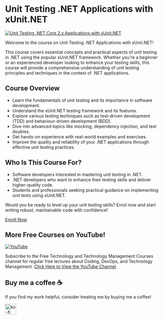 
# Unit Testing .NET Applications with xUnit.NET

[![Unit Testing .NET Core 2.x Applications with xUnit.NET](https://img-c.udemycdn.com/course/750x422/1813988_f89f_10.jpg)](https://www.udemy.com/course/unit-testing-net-core-2x-applications-with-xunit-net/?referralCode=359F8763A3D49FD2B45C)

Welcome to the course on Unit Testing .NET Applications with xUnit.NET!

This course covers essential concepts and practical aspects of unit testing in .NET using the popular xUnit.NET framework. Whether you're a beginner or an experienced developer looking to enhance your testing skills, this course will provide a comprehensive understanding of unit testing principles and techniques in the context of .NET applications.

## Course Overview

- Learn the fundamentals of unit testing and its importance in software development.
- Understand the xUnit.NET testing framework and its features.
- Explore various testing techniques such as test-driven development (TDD) and behaviour-driven development (BDD).
- Dive into advanced topics like mocking, dependency injection, and test doubles.
- Get hands-on experience with real-world examples and exercises.
- Improve the quality and reliability of your .NET applications through effective unit testing practices.

## Who Is This Course For?

- Software developers interested in mastering unit testing in .NET.
- .NET developers who want to enhance their testing skills and deliver higher-quality code.
- Students and professionals seeking practical guidance on implementing unit tests using xUnit.NET.

Would you be ready to level up your unit testing skills? Enrol now and start writing robust, maintainable code with confidence!

[Enroll Now](https://www.udemy.com/course/unit-testing-net-core-2x-applications-with-xunit-net/?referralCode=359F8763A3D49FD2B45C)


## More Free Courses on YouTube!

[![YouTube](https://img.shields.io/badge/YouTube-Subscribe-red?style=flat&logo=youtube)](http://www.youtube.com/@FreeTechnologyLectures)

Subscribe to the Free Technology and Technology Management Courses channel for regular free lectures about Coding, DevOps, and Technology Management. [Click Here to View the YouTube Channel](http://www.youtube.com/@FreeTechnologyLectures).

## Buy me a coffee ☕

If you find my work helpful, consider treating me by buying me a coffee!

<a href="https://ko-fi.com/arefkarimi"><img src="https://storage.ko-fi.com/cdn/kofi2.png?v=3" alt="ko-fi" height="36"></a>
